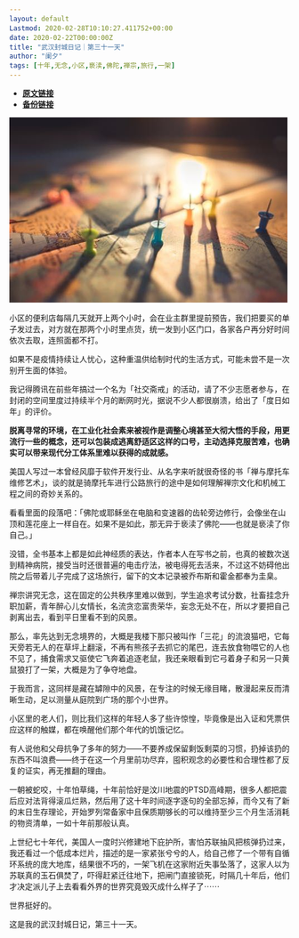 ```yaml
---
layout: default
Lastmod: 2020-02-28T10:10:27.411752+00:00
date: 2020-02-22T00:00:00Z
title: "武汉封城日记｜第三十一天"
author: "阑夕"
tags: [十年,无念,小区,亵渎,佛陀,禅宗,旅行,一架]
---
```


* [**原文链接**](http://mp.weixin.qq.com/s?__biz=MjM5NzY2OTE2MQ==&amp;mid=2652224698&amp;idx=1&amp;sn=3cf7af0fb172c561e2eab829a5259696&amp;chksm=bd376cfc8a40e5ea834f08c0149184236fb1c5da09ddc634f5ae65faf27ce90ae30b585a6de1#rd)
* [**备份链接**](http://archive.ph/CA88r)


![](/images/post/04cab56ab943f5c69323fc4063b12cfb.jpg)

小区的便利店每隔几天就开上两个小时，会在业主群里提前预告，我们把要买的单子发过去，对方就在那两个小时里点货，统一发到小区门口，各家各户再分好时间依次去取，连照面都不打。  

如果不是疫情持续让人忧心，这种重温供给制时代的生活方式，可能未尝不是一次别开生面的体验。

我记得腾讯在前些年搞过一个名为「社交斋戒」的活动，请了不少志愿者参与，在封闭的空间里度过持续半个月的断网时光，据说不少人都很崩溃，给出了「度日如年」的评价。

**脱离寻常的环境，在工业化社会素来被视作是调整心境甚至大彻大悟的手段，用更流行一些的概念，还可以包装成逃离舒适区这样的口号，主动选择克服苦难，也确实可以带来现代分工体系里难以获得的成就感。**

美国人写过一本曾经风靡于软件开发行业、从名字来听就很奇怪的书「禅与摩托车维修艺术」，谈的就是骑摩托车进行公路旅行的途中是如何理解禅宗文化和机械工程之间的奇妙关系的。

看看里面的段落吧：「佛陀或耶稣坐在电脑和变速器的齿轮旁边修行，会像坐在山顶和莲花座上一样自在。如果不是如此，那无异于亵渎了佛陀——也就是亵渎了你自己。」

没错，全书基本上都是如此神经质的表达，作者本人在写书之前，也真的被数次送到精神病院，接受当时还很普遍的电击疗法，被电得死去活来，不过这不妨碍他出院之后带着儿子完成了这场旅行，留下的文本记录被乔布斯和霍金都奉为圭臬。

禅宗讲究无念，这在固定的公共秩序里难以做到，学生追求考试分数，社畜挂念升职加薪，青年醉心儿女情长，名流贪恋富贵荣华，妄念无处不在，所以才要把自己剥离出去，看到平日里看不到的风景。

那么，率先达到无念境界的，大概是我楼下那只被叫作「三花」的流浪猫吧，它每天旁若无人的在草坪上翻滚，不再有熊孩子去抓它的尾巴，连去放食物喂它的人也不见了，捕食需求又驱使它飞奔着追逐老鼠，我还亲眼看到它弓着身子和另一只黄鼠狼打了一架，大概是为了争夺地盘。

于我而言，这同样是藏在罅隙中的风景，在专注的时候无缘目睹，散漫起来反而清晰生动，足以测量从庭院到广场的那个小世界。

小区里的老人们，则比我们这样的年轻人多了些许惊惶，毕竟像是出入证和凭票供应这样的触媒，都在唤醒他们那个年代的饥饿记忆。

有人说他和父母抗争了多年的努力——不要养成保留剩饭剩菜的习惯，扔掉该扔的东西不叫浪费——终于在这一个月里前功尽弃，囤积观念的必要性和合理性都了反复的证实，再无推翻的理由。

一朝被蛇咬，十年怕草绳，十年前恰好是汶川地震的PTSD高峰期，很多人都把震后应对法背得滚瓜烂熟，然后用了这十年时间逐字逐句的全部忘掉，而今又有了新的末日生存理论，开始罗列常备家中且保质期够长的可以维持至少三个月生活消耗的物资清单，一如十年前那般认真。

上世纪七十年代，美国人一度时兴修建地下庇护所，害怕苏联抽风把核弹扔过来，我还看过一个低成本烂片，描述的是一家紧张兮兮的人，给自己修了一个带有自循环系统的庞大地库，结果很不巧的，一架飞机在这家附近失事坠落了，这家人以为苏联真的玉石俱焚了，吓得赶紧迁往地下，把闸门直接锁死，时隔几十年后，他们才决定派儿子上去看看外界的世界究竟毁灭成什么样子了⋯⋯

世界挺好的。

这是我的武汉封城日记，第三十一天。

